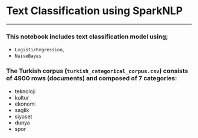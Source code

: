 # Text Classification using SparkNLP
***
### This notebook includes text classification model using;
- `LogisticRegression`,
- `NaiveBayes`

### The Turkish corpus (``turkish_categorical_corpus.csv``) consists of 4900 rows (documents) and composed of 7 categories:
- teknoloji
- kultur
- ekonomi
- saglik
- siyaset
- dunya
- spor     

